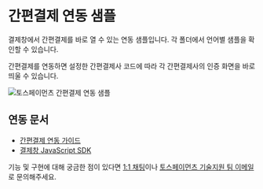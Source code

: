 # 간편결제 연동 샘플

결제창에서 간편결제를 바로 열 수 있는 연동 샘플입니다. 각 폴더에서 언어별 샘플을 확인할 수 있습니다.

간편결제를 연동하면 설정한 간편결제사 코드에 따라 각 간편결제사의 인증 화면을 바로 띄울 수 있습니다.

![토스페이먼츠 간편결제 연동 샘플](https://i.ibb.co/9vc97z4/payment-easypay-window.png)

## 연동 문서

- [간편결제 연동 가이드](https://docs.tosspayments.com/guides/payment/integration-direct)
- [결제창 JavaScript SDK](https://docs.tosspayments.com/reference/js-sdk)

기능 및 구현에 대해 궁금한 점이 있다면 [1:1 채팅](https://discord.com/invite/VdkfJnknD9)이나 [토스페이먼츠 기술지원 팀 이메일](techsupport@tosspayments.com)로 문의해주세요.
